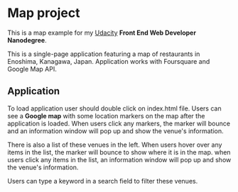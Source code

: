 # Map project
This is a map example for my [Udacity](http://www.udacity.com) **Front End Web Developer Nanodegree**.

This is a single-page application featuring a map of restaurants in Enoshima, Kanagawa, Japan.
Application works with Foursquare and Google Map API.

## Application
To load application user should double click on index.html file.
Users can see a **Google map** with some location markers on the map after the application is loaded.
When users click any markers, the marker will bounce and an information window will pop up and show the venue's information.

There is also a list of these venues in the left.
When users hover over any items in the list, the marker will bounce to show where it is in the map.
when users click any items in the list, an information window will pop up and show the venue's information.

Users can type a keyword in a search field to filter these venues.

